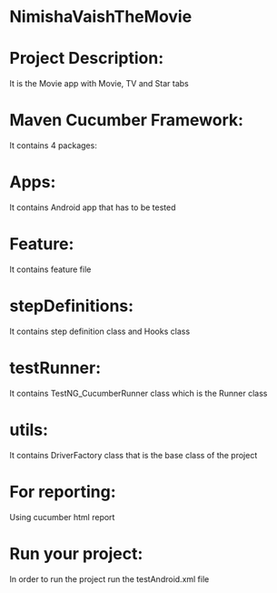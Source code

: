 # NimishaVaishTheMovie
# Project Description:
It is the Movie app with Movie, TV and Star tabs
# Maven Cucumber Framework:
It contains 4 packages:
# Apps:
It contains Android app that has to be tested
# Feature:
It contains feature file
# stepDefinitions:
It contains step definition class and Hooks class
# testRunner:
It contains TestNG_CucumberRunner class which is the Runner class
# utils:
It contains DriverFactory class that is the base class of the project
# For reporting:
Using cucumber html report
# Run your project:
In order to run the project run the testAndroid.xml file
